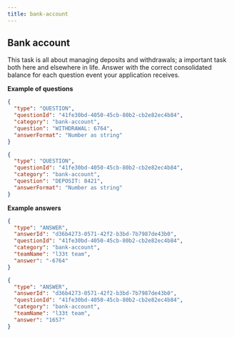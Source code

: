 ```yaml
---
title: bank-account
---
```


## Bank account

This task is all about managing deposits and withdrawals; a important task both here and elsewhere in life.
Answer with the correct consolidated balance for each question event your application receives.

**Example of questions**

```json
{
  "type": "QUESTION",
  "questionId": "41fe30bd-4050-45cb-80b2-cb2e82ec4b84",
  "category": "bank-account",
  "question": "WITHDRAWAL: 6764",
  "answerFormat": "Number as string"
}
```

```json
{
  "type": "QUESTION",
  "questionId": "41fe30bd-4050-45cb-80b2-cb2e82ec4b84",
  "category": "bank-account",
  "question": "DEPOSIT: 8421",
  "answerFormat": "Number as string"
}
```

**Example answers**

```json
{
  "type": "ANSWER",
  "answerId": "d36b4273-0571-42f2-b3bd-7b7987de43b0",
  "questionId": "41fe30bd-4050-45cb-80b2-cb2e82ec4b84",
  "category": "bank-account",
  "teamName": "l33t team",
  "answer": "-6764"
}
```

```json
{
  "type": "ANSWER",
  "answerId": "d36b4273-0571-42f2-b3bd-7b7987de43b0",
  "questionId": "41fe30bd-4050-45cb-80b2-cb2e82ec4b84",
  "category": "bank-account",
  "teamName": "l33t team",
  "answer": "1657"
}
```
